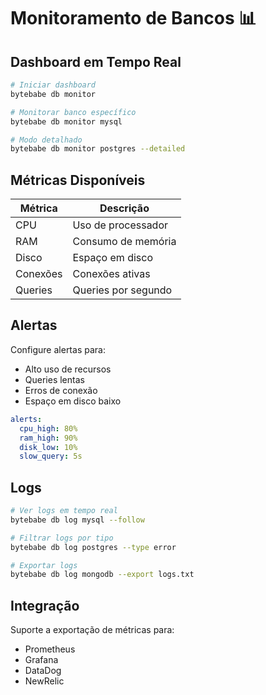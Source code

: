 # Monitoramento de Bancos 📊

## Dashboard em Tempo Real

```bash
# Iniciar dashboard
bytebabe db monitor

# Monitorar banco específico
bytebabe db monitor mysql

# Modo detalhado
bytebabe db monitor postgres --detailed
```

## Métricas Disponíveis

| Métrica | Descrição |
|---------|-----------|
| CPU | Uso de processador |
| RAM | Consumo de memória |
| Disco | Espaço em disco |
| Conexões | Conexões ativas |
| Queries | Queries por segundo |

## Alertas

Configure alertas para:
- Alto uso de recursos
- Queries lentas
- Erros de conexão
- Espaço em disco baixo

```yaml
alerts:
  cpu_high: 80%
  ram_high: 90%
  disk_low: 10%
  slow_query: 5s
```

## Logs

```bash
# Ver logs em tempo real
bytebabe db log mysql --follow

# Filtrar logs por tipo
bytebabe db log postgres --type error

# Exportar logs
bytebabe db log mongodb --export logs.txt
```

## Integração

Suporte a exportação de métricas para:
- Prometheus
- Grafana
- DataDog
- NewRelic